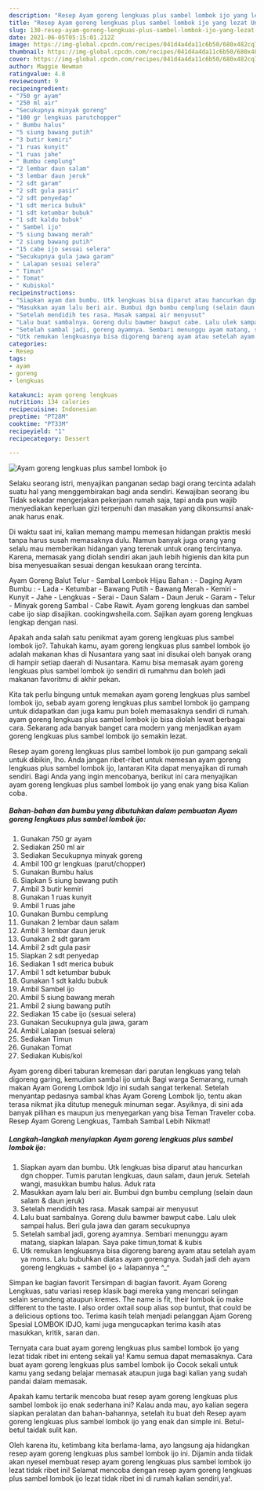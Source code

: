 ```yaml
---
description: "Resep Ayam goreng lengkuas plus sambel lombok ijo yang lezat Untuk Jualan"
title: "Resep Ayam goreng lengkuas plus sambel lombok ijo yang lezat Untuk Jualan"
slug: 130-resep-ayam-goreng-lengkuas-plus-sambel-lombok-ijo-yang-lezat-untuk-jualan
date: 2021-06-05T05:15:01.212Z
image: https://img-global.cpcdn.com/recipes/041d4a4da11c6b50/680x482cq70/ayam-goreng-lengkuas-plus-sambel-lombok-ijo-foto-resep-utama.jpg
thumbnail: https://img-global.cpcdn.com/recipes/041d4a4da11c6b50/680x482cq70/ayam-goreng-lengkuas-plus-sambel-lombok-ijo-foto-resep-utama.jpg
cover: https://img-global.cpcdn.com/recipes/041d4a4da11c6b50/680x482cq70/ayam-goreng-lengkuas-plus-sambel-lombok-ijo-foto-resep-utama.jpg
author: Maggie Newman
ratingvalue: 4.8
reviewcount: 9
recipeingredient:
- "750 gr ayam"
- "250 ml air"
- "Secukupnya minyak goreng"
- "100 gr lengkuas parutchopper"
- " Bumbu halus"
- "5 siung bawang putih"
- "3 butir kemiri"
- "1 ruas kunyit"
- "1 ruas jahe"
- " Bumbu cemplung"
- "2 lembar daun salam"
- "3 lembar daun jeruk"
- "2 sdt garam"
- "2 sdt gula pasir"
- "2 sdt penyedap"
- "1 sdt merica bubuk"
- "1 sdt ketumbar bubuk"
- "1 sdt kaldu bubuk"
- " Sambel ijo"
- "5 siung bawang merah"
- "2 siung bawang putih"
- "15 cabe ijo sesuai selera"
- "Secukupnya gula jawa garam"
- " Lalapan sesuai selera"
- " Timun"
- " Tomat"
- " Kubiskol"
recipeinstructions:
- "Siapkan ayam dan bumbu. Utk lengkuas bisa diparut atau hancurkan dgn chopper. Tumis parutan lengkuas, daun salam, daun jeruk. Setelah wangi, masukkan bumbu halus. Aduk rata"
- "Masukkan ayam lalu beri air. Bumbui dgn bumbu cemplung (selain daun salam &amp; daun jeruk)"
- "Setelah mendidih tes rasa. Masak sampai air menyusut"
- "Lalu buat sambalnya. Goreng dulu bawmer bawput cabe. Lalu ulek sampai halus. Beri gula jawa dan garam secukupnya"
- "Setelah sambal jadi, goreng ayamnya. Sembari menunggu ayam matang, siapkan lalapan. Saya pake timun,tomat &amp; kubis"
- "Utk remukan lengkuasnya bisa digoreng bareng ayam atau setelah ayam ya moms. Lalu bubuhkan diatas ayam gorengnya. Sudah jadi deh ayam goreng lengkuas + sambel ijo + lalapannya ^_^"
categories:
- Resep
tags:
- ayam
- goreng
- lengkuas

katakunci: ayam goreng lengkuas 
nutrition: 134 calories
recipecuisine: Indonesian
preptime: "PT28M"
cooktime: "PT33M"
recipeyield: "1"
recipecategory: Dessert

---
```



![Ayam goreng lengkuas plus sambel lombok ijo](https://img-global.cpcdn.com/recipes/041d4a4da11c6b50/680x482cq70/ayam-goreng-lengkuas-plus-sambel-lombok-ijo-foto-resep-utama.jpg)

Selaku seorang istri, menyajikan panganan sedap bagi orang tercinta adalah suatu hal yang menggembirakan bagi anda sendiri. Kewajiban seorang ibu Tidak sekadar mengerjakan pekerjaan rumah saja, tapi anda pun wajib menyediakan keperluan gizi terpenuhi dan masakan yang dikonsumsi anak-anak harus enak.

Di waktu  saat ini, kalian memang mampu memesan hidangan praktis meski tanpa harus susah memasaknya dulu. Namun banyak juga orang yang selalu mau memberikan hidangan yang terenak untuk orang tercintanya. Karena, memasak yang diolah sendiri akan jauh lebih higienis dan kita pun bisa menyesuaikan sesuai dengan kesukaan orang tercinta. 

Ayam Goreng Balut Telur - Sambal Lombok Hijau Bahan : - Daging Ayam Bumbu : - Lada - Ketumbar - Bawang Putih - Bawang Merah - Kemiri - Kunyit - Jahe - Lengkuas - Serai - Daun Salam - Daun Jeruk - Garam - Telur - Minyak goreng Sambal - Cabe Rawit. Ayam goreng lengkuas dan sambel cabe ijo siap disajikan. cookingwsheila.com. Sajikan ayam goreng lengkuas lengkap dengan nasi.

Apakah anda salah satu penikmat ayam goreng lengkuas plus sambel lombok ijo?. Tahukah kamu, ayam goreng lengkuas plus sambel lombok ijo adalah makanan khas di Nusantara yang saat ini disukai oleh banyak orang di hampir setiap daerah di Nusantara. Kamu bisa memasak ayam goreng lengkuas plus sambel lombok ijo sendiri di rumahmu dan boleh jadi makanan favoritmu di akhir pekan.

Kita tak perlu bingung untuk memakan ayam goreng lengkuas plus sambel lombok ijo, sebab ayam goreng lengkuas plus sambel lombok ijo gampang untuk didapatkan dan juga kamu pun boleh memasaknya sendiri di rumah. ayam goreng lengkuas plus sambel lombok ijo bisa diolah lewat berbagai cara. Sekarang ada banyak banget cara modern yang menjadikan ayam goreng lengkuas plus sambel lombok ijo semakin lezat.

Resep ayam goreng lengkuas plus sambel lombok ijo pun gampang sekali untuk dibikin, lho. Anda jangan ribet-ribet untuk memesan ayam goreng lengkuas plus sambel lombok ijo, lantaran Kita dapat menyajikan di rumah sendiri. Bagi Anda yang ingin mencobanya, berikut ini cara menyajikan ayam goreng lengkuas plus sambel lombok ijo yang enak yang bisa Kalian coba.

<!--inarticleads1-->

##### Bahan-bahan dan bumbu yang dibutuhkan dalam pembuatan Ayam goreng lengkuas plus sambel lombok ijo:

1. Gunakan 750 gr ayam
1. Sediakan 250 ml air
1. Sediakan Secukupnya minyak goreng
1. Ambil 100 gr lengkuas (parut/chopper)
1. Gunakan  Bumbu halus
1. Siapkan 5 siung bawang putih
1. Ambil 3 butir kemiri
1. Gunakan 1 ruas kunyit
1. Ambil 1 ruas jahe
1. Gunakan  Bumbu cemplung
1. Gunakan 2 lembar daun salam
1. Ambil 3 lembar daun jeruk
1. Gunakan 2 sdt garam
1. Ambil 2 sdt gula pasir
1. Siapkan 2 sdt penyedap
1. Sediakan 1 sdt merica bubuk
1. Ambil 1 sdt ketumbar bubuk
1. Gunakan 1 sdt kaldu bubuk
1. Ambil  Sambel ijo
1. Ambil 5 siung bawang merah
1. Ambil 2 siung bawang putih
1. Sediakan 15 cabe ijo (sesuai selera)
1. Gunakan Secukupnya gula jawa, garam
1. Ambil  Lalapan (sesuai selera)
1. Sediakan  Timun
1. Gunakan  Tomat
1. Sediakan  Kubis/kol


Ayam goreng diberi taburan kremesan dari parutan lengkuas yang telah digoreng garing, kemudian sambal ijo untuk Bagi warga Semarang, rumah makan Ayam Goreng Lombok Idjo ini sudah sangat terkenal. Setelah menyantap pedasnya sambal khas Ayam Goreng Lombok Ijo, tentu akan terasa nikmat jika ditutup meneguk minuman segar. Asyiknya, di sini ada banyak pilihan es maupun jus menyegarkan yang bisa Teman Traveler coba. Resep Ayam Goreng Lengkuas, Tambah Sambal Lebih Nikmat! 

<!--inarticleads2-->

##### Langkah-langkah menyiapkan Ayam goreng lengkuas plus sambel lombok ijo:

1. Siapkan ayam dan bumbu. Utk lengkuas bisa diparut atau hancurkan dgn chopper. Tumis parutan lengkuas, daun salam, daun jeruk. Setelah wangi, masukkan bumbu halus. Aduk rata
1. Masukkan ayam lalu beri air. Bumbui dgn bumbu cemplung (selain daun salam &amp; daun jeruk)
1. Setelah mendidih tes rasa. Masak sampai air menyusut
1. Lalu buat sambalnya. Goreng dulu bawmer bawput cabe. Lalu ulek sampai halus. Beri gula jawa dan garam secukupnya
1. Setelah sambal jadi, goreng ayamnya. Sembari menunggu ayam matang, siapkan lalapan. Saya pake timun,tomat &amp; kubis
1. Utk remukan lengkuasnya bisa digoreng bareng ayam atau setelah ayam ya moms. Lalu bubuhkan diatas ayam gorengnya. Sudah jadi deh ayam goreng lengkuas + sambel ijo + lalapannya ^_^


Simpan ke bagian favorit Tersimpan di bagian favorit. Ayam Goreng Lengkuas, satu variasi resep klasik bagi mereka yang mencari selingan selain serundeng ataupun kremes. The name is fit, their lombok ijo make different to the taste. I also order oxtail soup alias sop buntut, that could be a delicious options too. Terima kasih telah menjadi pelanggan Ajam Goreng Spesial LOMBOK IDJO, kami juga mengucapkan terima kasih atas masukkan, kritik, saran dan. 

Ternyata cara buat ayam goreng lengkuas plus sambel lombok ijo yang lezat tidak ribet ini enteng sekali ya! Kamu semua dapat memasaknya. Cara buat ayam goreng lengkuas plus sambel lombok ijo Cocok sekali untuk kamu yang sedang belajar memasak ataupun juga bagi kalian yang sudah pandai dalam memasak.

Apakah kamu tertarik mencoba buat resep ayam goreng lengkuas plus sambel lombok ijo enak sederhana ini? Kalau anda mau, ayo kalian segera siapkan peralatan dan bahan-bahannya, setelah itu buat deh Resep ayam goreng lengkuas plus sambel lombok ijo yang enak dan simple ini. Betul-betul taidak sulit kan. 

Oleh karena itu, ketimbang kita berlama-lama, ayo langsung aja hidangkan resep ayam goreng lengkuas plus sambel lombok ijo ini. Dijamin anda tiidak akan nyesel membuat resep ayam goreng lengkuas plus sambel lombok ijo lezat tidak ribet ini! Selamat mencoba dengan resep ayam goreng lengkuas plus sambel lombok ijo lezat tidak ribet ini di rumah kalian sendiri,ya!.

